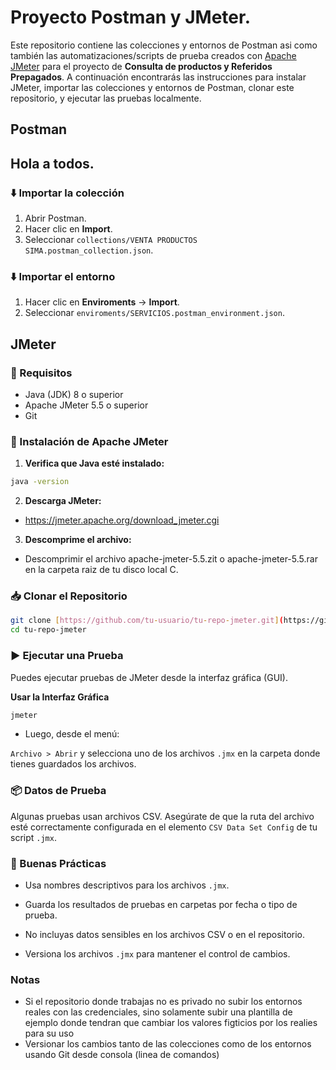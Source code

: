 # Proyecto Postman y JMeter.
Este repositorio contiene las colecciones y entornos de Postman asi como también las automatizaciones/scripts de prueba creados con [Apache JMeter](https://jmeter.apache.org/) para el proyecto de **Consulta de productos y Referidos Prepagados**. A continuación encontrarás las instrucciones para instalar JMeter, importar las colecciones y entornos de Postman, clonar este repositorio, y ejecutar las pruebas localmente.

## Postman
## Hola a todos.

### ⬇️ Importar la colección
1. Abrir Postman.
2. Hacer clic en **Import**.
3. Seleccionar `collections/VENTA PRODUCTOS SIMA.postman_collection.json`.

### ⬇️ Importar el entorno
1. Hacer clic en **Enviroments** -> **Import**.
2. Seleccionar `enviroments/SERVICIOS.postman_environment.json`.

## JMeter

### 🔧 Requisitos

- Java (JDK) 8 o superior
- Apache JMeter 5.5 o superior
- Git

### 🚀 Instalación de Apache JMeter

1. **Verifica que Java esté instalado:**

```bash
java -version
```

2. **Descarga JMeter:**

- https://jmeter.apache.org/download_jmeter.cgi

3. **Descomprime el archivo:**

- Descomprimir el archivo apache-jmeter-5.5.zit o apache-jmeter-5.5.rar en la carpeta raiz de tu disco local C.

### 📥 Clonar el Repositorio
```bash
git clone [https://github.com/tu-usuario/tu-repo-jmeter.git](https://github.com/jonathan-NB/Automatizacio_Productos_prepagadosJMeter.git)
cd tu-repo-jmeter
```

### ▶️ Ejecutar una Prueba
Puedes ejecutar pruebas de JMeter desde la interfaz gráfica (GUI).

**Usar la Interfaz Gráfica**
```bash
jmeter
```
- Luego, desde el menú:

`Archivo > Abrir` y selecciona uno de los archivos `.jmx` en la carpeta donde tienes guardados los archivos.

### 📦 Datos de Prueba
Algunas pruebas usan archivos CSV. Asegúrate de que la ruta del archivo esté correctamente configurada en el elemento `CSV Data Set Config` de tu script `.jmx`.

### 🧪 Buenas Prácticas
- Usa nombres descriptivos para los archivos `.jmx`.

- Guarda los resultados de pruebas en carpetas por fecha o tipo de prueba.

- No incluyas datos sensibles en los archivos CSV o en el repositorio.

- Versiona los archivos `.jmx` para mantener el control de cambios.

### Notas
- Si el repositorio donde trabajas no es privado no subir los entornos reales con las credenciales, sino solamente subir una plantilla de ejemplo donde tendran que cambiar los valores figticios por los realies para su uso
- Versionar los cambios tanto de las colecciones como de los entornos usando Git desde consola (linea de comandos)
